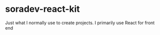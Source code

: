 # soradev-react-kit
Just what I normally use to create projects. I primarily use React for front end
